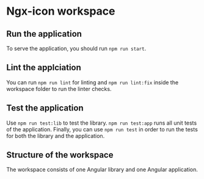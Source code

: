 # Ngx-icon workspace

## Run the application

To serve the application, you should run `npm run start`.

## Lint the applciation

You can run `npm run lint` for linting and `npm run lint:fix` inside the workspace folder to run the linter checks.

## Test the application

Use `npm run test:lib` to test the library.
`npm run test:app` runs all unit tests of the application.
Finally, you can use `npm run test` in order to run the tests for both the library and the application.

## Structure of the workspace

The workspace consists of one Angular library and one Angular application.
